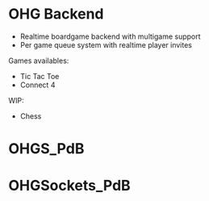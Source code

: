 # OHG Backend

* Realtime boardgame backend with multigame support
* Per game queue system with realtime player invites

Games availables:
* Tic Tac Toe
* Connect 4

WIP:
* Chess
# OHGS_PdB
# OHGSockets_PdB
